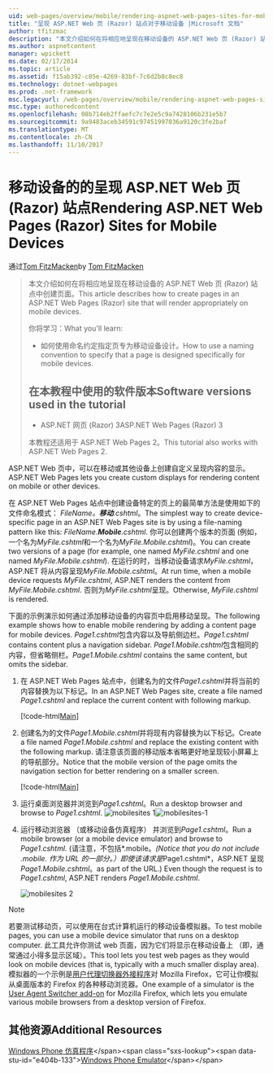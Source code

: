 ```yaml
---
uid: web-pages/overview/mobile/rendering-aspnet-web-pages-sites-for-mobile-devices
title: "呈现 ASP.NET Web 页 (Razor) 站点对于移动设备 |Microsoft 文档"
author: tfitzmac
description: "本文介绍如何在将相应地呈现在移动设备的 ASP.NET Web 页 (Razor) 站点中创建页面。 你将了解： 你如何..."
ms.author: aspnetcontent
manager: wpickett
ms.date: 02/17/2014
ms.topic: article
ms.assetid: f15ab392-c05e-4269-83bf-7c6d2b8c8ec8
ms.technology: dotnet-webpages
ms.prod: .net-framework
msc.legacyurl: /web-pages/overview/mobile/rendering-aspnet-web-pages-sites-for-mobile-devices
msc.type: authoredcontent
ms.openlocfilehash: 08b714eb2ffaefc7c7e2e5c9a7428106b231e5b7
ms.sourcegitcommit: 9a9483aceb34591c97451997036a9120c3fe2baf
ms.translationtype: MT
ms.contentlocale: zh-CN
ms.lasthandoff: 11/10/2017
---
```

<a name="rendering-aspnet-web-pages-razor-sites-for-mobile-devices"></a><span data-ttu-id="e404b-104">移动设备的的呈现 ASP.NET Web 页 (Razor) 站点</span><span class="sxs-lookup"><span data-stu-id="e404b-104">Rendering ASP.NET Web Pages (Razor) Sites for Mobile Devices</span></span>
====================
<span data-ttu-id="e404b-105">通过[Tom FitzMacken](https://github.com/tfitzmac)</span><span class="sxs-lookup"><span data-stu-id="e404b-105">by [Tom FitzMacken](https://github.com/tfitzmac)</span></span>

> <span data-ttu-id="e404b-106">本文介绍如何在将相应地呈现在移动设备的 ASP.NET Web 页 (Razor) 站点中创建页面。</span><span class="sxs-lookup"><span data-stu-id="e404b-106">This article describes how to create pages in an ASP.NET Web Pages (Razor) site that will render appropriately on mobile devices.</span></span>
> 
> <span data-ttu-id="e404b-107">你将学习：</span><span class="sxs-lookup"><span data-stu-id="e404b-107">What you'll learn:</span></span>
> 
> - <span data-ttu-id="e404b-108">如何使用命名约定指定页专为移动设备设计。</span><span class="sxs-lookup"><span data-stu-id="e404b-108">How to use a naming convention to specify that a page is designed specifically for mobile devices.</span></span>
>   
> 
> ## <a name="software-versions-used-in-the-tutorial"></a><span data-ttu-id="e404b-109">在本教程中使用的软件版本</span><span class="sxs-lookup"><span data-stu-id="e404b-109">Software versions used in the tutorial</span></span>
> 
> 
> - <span data-ttu-id="e404b-110">ASP.NET 网页 (Razor) 3</span><span class="sxs-lookup"><span data-stu-id="e404b-110">ASP.NET Web Pages (Razor) 3</span></span>
>   
> 
> <span data-ttu-id="e404b-111">本教程还适用于 ASP.NET Web Pages 2。</span><span class="sxs-lookup"><span data-stu-id="e404b-111">This tutorial also works with ASP.NET Web Pages 2.</span></span>


<span data-ttu-id="e404b-112">ASP.NET Web 页中，可以在移动或其他设备上创建自定义呈现内容的显示。</span><span class="sxs-lookup"><span data-stu-id="e404b-112">ASP.NET Web Pages lets you create custom displays for rendering content on mobile or other devices.</span></span>

<span data-ttu-id="e404b-113">在 ASP.NET Web Pages 站点中创建设备特定的页上的最简单方法是使用如下的文件命名模式： *FileName。**移动**.cshtml*。</span><span class="sxs-lookup"><span data-stu-id="e404b-113">The simplest way to create device-specific page in an ASP.NET Web Pages site is by using a file-naming pattern like this: *FileName.**Mobile**.cshtml*.</span></span> <span data-ttu-id="e404b-114">你可以创建两个版本的页面 (例如，一个名为*MyFile.cshtml*和一个名为*MyFile.Mobile.cshtml*)。</span><span class="sxs-lookup"><span data-stu-id="e404b-114">You can create two versions of a page (for example, one named *MyFile.cshtml* and one named *MyFile.Mobile.cshtml*).</span></span> <span data-ttu-id="e404b-115">在运行的时，当移动设备请求*MyFile.cshtml*，ASP.NET 将从内容呈现*MyFile.Mobile.cshtml*。</span><span class="sxs-lookup"><span data-stu-id="e404b-115">At run time, when a mobile device requests *MyFile.cshtml*, ASP.NET renders the content from *MyFile.Mobile.cshtml*.</span></span> <span data-ttu-id="e404b-116">否则为*MyFile.cshtml*呈现。</span><span class="sxs-lookup"><span data-stu-id="e404b-116">Otherwise, *MyFile.cshtml* is rendered.</span></span>

<span data-ttu-id="e404b-117">下面的示例演示如何通过添加移动设备的内容页中启用移动呈现。</span><span class="sxs-lookup"><span data-stu-id="e404b-117">The following example shows how to enable mobile rendering by adding a content page for mobile devices.</span></span> <span data-ttu-id="e404b-118">*Page1.cshtml*包含内容以及导航侧边栏。</span><span class="sxs-lookup"><span data-stu-id="e404b-118">*Page1.cshtml* contains content plus a navigation sidebar.</span></span> <span data-ttu-id="e404b-119">*Page1.Mobile.cshtml*包含相同的内容，但省略侧栏。</span><span class="sxs-lookup"><span data-stu-id="e404b-119">*Page1.Mobile.cshtml* contains the same content, but omits the sidebar.</span></span>

1. <span data-ttu-id="e404b-120">在 ASP.NET Web Pages 站点中，创建名为的文件*Page1.cshtml*并将当前的内容替换为以下标记。</span><span class="sxs-lookup"><span data-stu-id="e404b-120">In an ASP.NET Web Pages site, create a file named *Page1.cshtml* and replace the current content with following markup.</span></span>

    [!code-html[Main](rendering-aspnet-web-pages-sites-for-mobile-devices/samples/sample1.html)]
2. <span data-ttu-id="e404b-121">创建名为的文件*Page1.Mobile.cshtml*并将现有内容替换为以下标记。</span><span class="sxs-lookup"><span data-stu-id="e404b-121">Create a file named *Page1.Mobile.cshtml* and replace the existing content with the following markup.</span></span> <span data-ttu-id="e404b-122">请注意该页面的移动版本省略更好地呈现较小屏幕上的导航部分。</span><span class="sxs-lookup"><span data-stu-id="e404b-122">Notice that the mobile version of the page omits the navigation section for better rendering on a smaller screen.</span></span>

    [!code-html[Main](rendering-aspnet-web-pages-sites-for-mobile-devices/samples/sample2.html)]
3. <span data-ttu-id="e404b-123">运行桌面浏览器并浏览到*Page1.cshtml*。</span><span class="sxs-lookup"><span data-stu-id="e404b-123">Run a desktop browser and browse to *Page1.cshtml*.</span></span> <span data-ttu-id="e404b-124">![mobilesites 1](rendering-aspnet-web-pages-sites-for-mobile-devices/_static/image1.png)</span><span class="sxs-lookup"><span data-stu-id="e404b-124">![mobilesites-1](rendering-aspnet-web-pages-sites-for-mobile-devices/_static/image1.png)</span></span>
4. <span data-ttu-id="e404b-125">运行移动浏览器 （或移动设备仿真程序） 并浏览到*Page1.cshtml*。</span><span class="sxs-lookup"><span data-stu-id="e404b-125">Run a mobile browser (or a mobile device emulator) and browse to *Page1.cshtml*.</span></span> <span data-ttu-id="e404b-126">(请注意，不包括*.mobile。*</span><span class="sxs-lookup"><span data-stu-id="e404b-126">(Notice that you do not include *.mobile.*</span></span> <span data-ttu-id="e404b-127">作为 URL 的一部分。）即使该请求是*Page1.cshtml*，ASP.NET 呈现*Page1.Mobile.cshtml*。</span><span class="sxs-lookup"><span data-stu-id="e404b-127">as part of the URL.) Even though the request is to *Page1.cshtml*, ASP.NET renders *Page1.Mobile.cshtml*.</span></span>

    ![mobilesites 2](rendering-aspnet-web-pages-sites-for-mobile-devices/_static/image2.png)

> [!NOTE]
> <span data-ttu-id="e404b-129">若要测试移动页，可以使用在台式计算机运行的移动设备模拟器。</span><span class="sxs-lookup"><span data-stu-id="e404b-129">To test mobile pages, you can use a mobile device simulator that runs on a desktop computer.</span></span> <span data-ttu-id="e404b-130">此工具允许你测试 web 页面，因为它们将显示在移动设备上 （即，通常通过小得多显示区域）。</span><span class="sxs-lookup"><span data-stu-id="e404b-130">This tool lets you test web pages as they would look on mobile devices (that is, typically with a much smaller display area).</span></span> <span data-ttu-id="e404b-131">模拟器的一个示例是[用户代理切换器外接程序](http://addons.mozilla.org/en-us/firefox/addon/user-agent-switcher/)对 Mozilla Firefox，它可让你模拟从桌面版本的 Firefox 的各种移动浏览器。</span><span class="sxs-lookup"><span data-stu-id="e404b-131">One example of a simulator is the [User Agent Switcher add-on](http://addons.mozilla.org/en-us/firefox/addon/user-agent-switcher/) for Mozilla Firefox, which lets you emulate various mobile browsers from a desktop version of Firefox.</span></span>


<a id="Additional_Resources"></a>
## <a name="additional-resources"></a><span data-ttu-id="e404b-132">其他资源</span><span class="sxs-lookup"><span data-stu-id="e404b-132">Additional Resources</span></span>


<span data-ttu-id="e404b-133">[Windows Phone 仿真程序](https://msdn.microsoft.com/en-us/library/ff402563(v=VS.92).aspx)</span><span class="sxs-lookup"><span data-stu-id="e404b-133">[Windows Phone Emulator](https://msdn.microsoft.com/en-us/library/ff402563(v=VS.92).aspx)</span></span>
